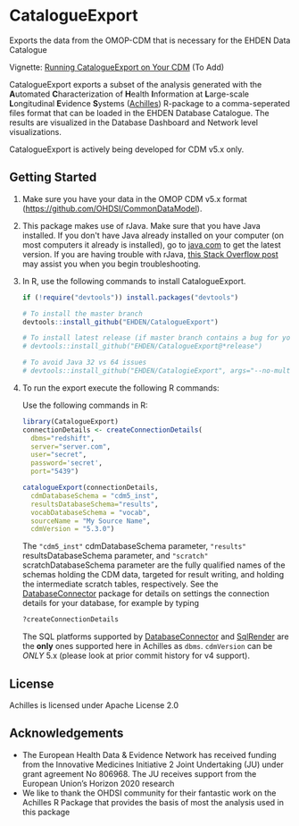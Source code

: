 CatalogueExport
===============
Exports the data from the OMOP-CDM that is necessary for the EHDEN Data Catalogue
 
Vignette: [Running CatalogueExport on Your CDM](https://github.com/EHDEN/CatalogueExport/raw/master/vignettes/RunningCatalogueExport.pdf) (To Add)

CatalogueExport exports a subset of the analysis generated with the **A**utomated **C**haracterization of **H**ealth **I**nformation at **L**arge-scale **L**ongitudinal **E**vidence **S**ystems ([Achilles](https://github,com/OHDSI/Achilles)) R-package to a comma-seperated files format that can be loaded in the EHDEN Database Catalogue. The results are visualized in the Database Dashboard and Network level visualizations.

CatalogueExport is actively being developed for CDM v5.x only.

## Getting Started


1. Make sure you have your data in the OMOP CDM v5.x format
    (https://github.com/OHDSI/CommonDataModel).

1. This package makes use of rJava. Make sure that you have Java installed. If you don't have Java already installed on your computer (on most computers it already is installed), go to [java.com](https://java.com) to get the latest version. If you are having trouble with rJava, [this Stack Overflow post](https://stackoverflow.com/questions/7019912/using-the-rjava-package-on-win7-64-bit-with-r) may assist you when you begin troubleshooting.


1. In R, use the following commands to install CatalogueExport.

    ```r
    if (!require("devtools")) install.packages("devtools")
    
    # To install the master branch
    devtools::install_github("EHDEN/CatalogueExport")
    
    # To install latest release (if master branch contains a bug for you)
    # devtools::install_github("EHDEN/CatalogueExport@*release")  
    
    # To avoid Java 32 vs 64 issues 
    # devtools::install_github("EHDEN/CatalogieExport", args="--no-multiarch")  
    ```

1. To run the export execute the following R commands:
    
    Use the following commands in R: 
  
    ```r
    library(CatalogueExport)
    connectionDetails <- createConnectionDetails(
      dbms="redshift", 
      server="server.com", 
      user="secret", 
      password='secret', 
      port="5439")
    ```
    
    ```r
    catalogueExport(connectionDetails, 
      cdmDatabaseSchema = "cdm5_inst", 
      resultsDatabaseSchema="results",
      vocabDatabaseSchema = "vocab",
      sourceName = "My Source Name", 
      cdmVersion = "5.3.0")
    ```

    
    The `"cdm5_inst"` cdmDatabaseSchema parameter, `"results"` resultsDatabaseSchema parameter, and `"scratch"` scratchDatabaseSchema parameter are the fully qualified names of the schemas holding the CDM data, targeted for result writing, and holding the intermediate scratch tables, respectively. See the [DatabaseConnector](https://github.com/OHDSI/DatabaseConnector) package for details on settings the connection details for your database, for example by typing
      
    ```r
    ?createConnectionDetails
    ```

    The SQL platforms supported by [DatabaseConnector](https://github.com/OHDSI/DatabaseConnector) and [SqlRender](https://github.com/OHDSI/SqlRender) are the **only** ones supported here in Achilles as `dbms`. `cdmVersion` can be *ONLY* 5.x (please look at prior commit history for v4 support).


## License

Achilles is licensed under Apache License 2.0


## Acknowledgements
- The European Health Data & Evidence Network has received funding from the Innovative Medicines Initiative 2 Joint Undertaking (JU) under grant agreement No 806968. The JU receives support from the European Union’s Horizon 2020 research 
- We like to thank the OHDSI community for their fantastic work on the Achilles R Package that provides the basis of most the analysis used in this package

